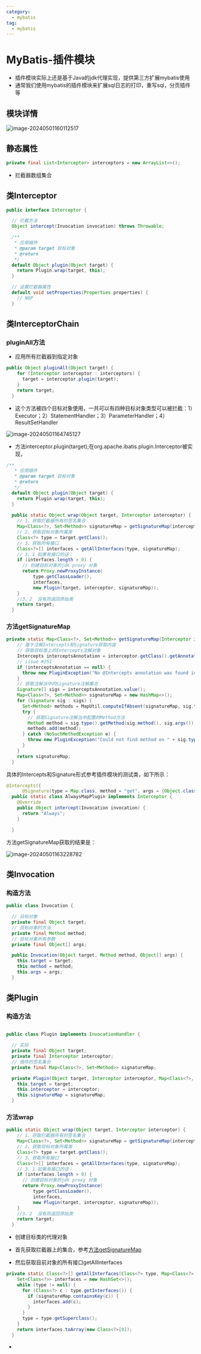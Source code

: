 ```yaml
---
category:
  - mybatis
tag:
  - mybatis
---
```


# MyBatis-插件模块

- 插件模块实际上还是基于Java的jdk代理实现，提供第三方扩展mybatis使用
- 通常我们使用mybatis的插件模块来扩展sql日志的打印，重写sql，分页插件等

## 模块详情

![image-20240501160112517](images/image-20240501160112517.png)

## 静态属性

```java
private final List<Interceptor> interceptors = new ArrayList<>();
```

- 拦截器数组集合

## 类Interceptor

```java
public interface Interceptor {

  // 拦截方法
  Object intercept(Invocation invocation) throws Throwable;

  /**
   * 应用插件
   * @param target 目标对象
   * @return
   */
  default Object plugin(Object target) {
    return Plugin.wrap(target, this);
  }

  // 设置拦截器属性
  default void setProperties(Properties properties) {
    // NOP
  }
```

## 类InterceptorChain

### pluginAll方法

- 应用所有拦截器到指定对象

```java
public Object pluginAll(Object target) {
    for (Interceptor interceptor : interceptors) {
      target = interceptor.plugin(target);
    }
    return target;
  }
```

- 这个方法被四个目标对象使用，一共可以有四种目标对象类型可以被拦截：1）Executor；2）StatementHandler；3）ParameterHandler；4）ResultSetHandler 

![image-20240501164745127](images/image-20240501164745127.png)

- 方法interceptor.plugin(target);在org.apache.ibatis.plugin.Interceptor被实现，

```java
/**
   * 应用插件
   * @param target 目标对象
   * @return
   */
  default Object plugin(Object target) {
    return Plugin.wrap(target, this);
  }
  
  public static Object wrap(Object target, Interceptor interceptor) {
    // 1、获取拦截器所有的签名集合
    Map<Class<?>, Set<Method>> signatureMap = getSignatureMap(interceptor);
    // 2、获取目标对象所属类
    Class<?> type = target.getClass();
    // 3、获取所有接口
    Class<?>[] interfaces = getAllInterfaces(type, signatureMap);
    // 3、1 如果有接口的话：
    if (interfaces.length > 0) {
      // 创建目标对象的jdk proxy 对象
      return Proxy.newProxyInstance(
          type.getClassLoader(),
          interfaces,
          new Plugin(target, interceptor, signatureMap));
    }
    //3、2  没有则返回原始类
    return target;
  }
```

### 方法getSignatureMap

```java
private static Map<Class<?>, Set<Method>> getSignatureMap(Interceptor interceptor) {
    // 基于注解Intercepts和Signature获取内容
    // 获取目标类上的Intercepts注解对象
    Intercepts interceptsAnnotation = interceptor.getClass().getAnnotation(Intercepts.class);
    // issue #251
    if (interceptsAnnotation == null) {
      throw new PluginException("No @Intercepts annotation was found in interceptor " + interceptor.getClass().getName());
    }
    // 获取注解当中的Signature注解集合
    Signature[] sigs = interceptsAnnotation.value();
    Map<Class<?>, Set<Method>> signatureMap = new HashMap<>();
    for (Signature sig : sigs) {
      Set<Method> methods = MapUtil.computeIfAbsent(signatureMap, sig.type(), k -> new HashSet<>());
      try {
        // 获取Signature注解当中配置的Method方法
        Method method = sig.type().getMethod(sig.method(), sig.args());
        methods.add(method);
      } catch (NoSuchMethodException e) {
        throw new PluginException("Could not find method on " + sig.type() + " named " + sig.method() + ". Cause: " + e, e);
      }
    }
    return signatureMap;
  }
```

具体的Intercepts和Signature形式参考插件模块的测试类，如下所示：

```java
@Intercepts({
      @Signature(type = Map.class, method = "get", args = {Object.class})})
  public static class AlwaysMapPlugin implements Interceptor {
    @Override
    public Object intercept(Invocation invocation) {
      return "Always";
    }

  }
```

方法getSignatureMap获取的结果是：

![image-20240501163228782](images/image-20240501163228782.png)

## 类Invocation

### 构造方法

```java
public class Invocation {

  // 目标对象
  private final Object target;
  // 目标对象的方法
  private final Method method;
  // 目标对象所有参数
  private final Object[] args;

  public Invocation(Object target, Method method, Object[] args) {
    this.target = target;
    this.method = method;
    this.args = args;
  }
```



## 类Plugin

### 构造方法

```java

public class Plugin implements InvocationHandler {

  // 实际
  private final Object target;
  private final Interceptor interceptor;
  // 插件的签名集合
  private final Map<Class<?>, Set<Method>> signatureMap;

  private Plugin(Object target, Interceptor interceptor, Map<Class<?>, Set<Method>> signatureMap) {
    this.target = target;
    this.interceptor = interceptor;
    this.signatureMap = signatureMap;
  }
```

### 方法wrap

```java
public static Object wrap(Object target, Interceptor interceptor) {
    // 1、获取拦截器所有的签名集合
    Map<Class<?>, Set<Method>> signatureMap = getSignatureMap(interceptor);
    // 2、获取目标对象所属类
    Class<?> type = target.getClass();
    // 3、获取所有接口
    Class<?>[] interfaces = getAllInterfaces(type, signatureMap);
    // 3、1 如果有接口的话：
    if (interfaces.length > 0) {
      // 创建目标对象的jdk proxy 对象
      return Proxy.newProxyInstance(
          type.getClassLoader(),
          interfaces,
          new Plugin(target, interceptor, signatureMap));
    }
    //3、2  没有则返回原始类
    return target;
  }
```

- 创建目标类的代理对象
- 首先获取拦截器上的集合，参考[方法getSignatureMap]()

- 然后获取目前对象的所有接口getAllInterfaces

```java
private static Class<?>[] getAllInterfaces(Class<?> type, Map<Class<?>, Set<Method>> signatureMap) {
    Set<Class<?>> interfaces = new HashSet<>();
    while (type != null) {
      for (Class<?> c : type.getInterfaces()) {
        if (signatureMap.containsKey(c)) {
          interfaces.add(c);
        }
      }
      type = type.getSuperclass();
    }
    return interfaces.toArray(new Class<?>[0]);
  }
```

- 